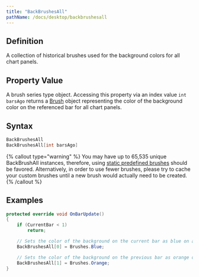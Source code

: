 ```yaml
---
title: "BackBrushesAll"
pathName: /docs/desktop/backbrushesall
---
```


## Definition

A collection of historical brushes used for the background colors for all chart panels.

## Property Value

A brush series type object. Accessing this property via an index value `int barsAgo` returns a [Brush](https://msdn.microsoft.com/en-us/library/system.windows.media.brush(v=vs.110).aspx) object representing the color of the background color on the referenced bar for all chart panels.

## Syntax

```csharp
BackBrushesAll
BackBrushesAll[int barsAgo]
```

{% callout type="warning" %}
You may have up to 65,535 unique BackBrushAll instances, therefore, using [static predefined brushes](/docs/desktop/working_with_brushes) should be favored. Alternatively, in order to use fewer brushes, please try to cache your custom brushes until a new brush would actually need to be created.
{% /callout %}

## Examples

```csharp
protected override void OnBarUpdate()
{
    if (CurrentBar < 1)
        return;

    // Sets the color of the background on the current bar as blue on all chart panels.
    BackBrushesAll[0] = Brushes.Blue;

    // Sets the color of the background on the previous bar as orange on all chart panels.
    BackBrushesAll[1] = Brushes.Orange;
}
```

